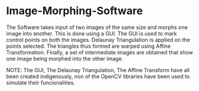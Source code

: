 # Image-Morphing-Software

The Software takes input of two images of the same size and morphs one image into another. 
This is done using a GUI. The GUI is used to mark control points on both the images. 
Delaunay Triangulation is applied on the points selected. 
The triangles thus formed are warped using Affine Transformation. 
Finally, a set of intermediate images are obtained that show one image being morphed into the other image.

NOTE: The GUI, The Delaunay Triangulation, The Affine Transform have all been created indigenously, non of the OpenCV libraries have been used to simulate their funcionalities.
